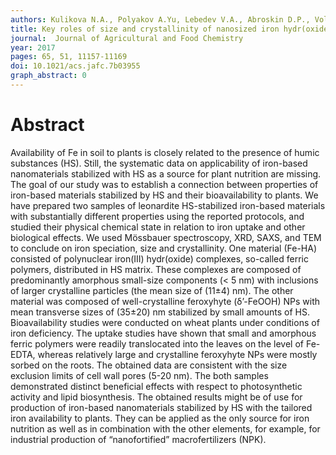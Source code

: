 ```yaml
---
authors: Kulikova N.A., Polyakov A.Yu, Lebedev V.A., Abroskin D.P., Volkov D.S., Pankratov D.A., Klein O.I., Senik S.V., Sorkina T.A., Garshev A.V., Veligzhanin A.A., Garcia Mina J.M., Perminova I.V. 
title: Key roles of size and crystallinity of nanosized iron hydr(oxides) stabilized by humic substances in iron bioavailability to plants
journal:  Journal of Agricultural and Food Chemistry
year: 2017
pages: 65, 51, 11157-11169
doi: 10.1021/acs.jafc.7b03955
graph_abstract: 0
---
```



# Abstract


 Availability of Fe in soil to plants is closely related to the presence of humic substances (HS). Still, the systematic data on applicability of iron-based nanomaterials stabilized with HS as a source for plant nutrition are missing. The goal of our study was to establish a connection between properties of iron-based materials stabilized by HS and their bioavailability to plants. We have prepared two samples of leonardite HS-stabilized iron-based materials with substantially different properties using the reported protocols, and studied their physical chemical state in relation to iron uptake and other biological effects. We used Mössbauer spectroscopy, XRD, SAXS, and TEM to conclude on iron speciation, size and crystallinity. One material (Fe-HA) consisted of polynuclear iron(III) hydr(oxide) complexes, so-called ferric polymers, distributed in HS matrix. These complexes are composed of predominantly amorphous small-size components (< 5 nm) with inclusions of larger crystalline particles (the mean size of (11±4) nm). The other material was composed of well-crystalline feroxyhyte (δ’-FeOOH) NPs with mean transverse sizes of (35±20) nm stabilized by small amounts of HS. Bioavailability studies were conducted on wheat plants under conditions of iron deficiency. The uptake studies have shown that small and amorphous ferric polymers were readily translocated into the leaves on the level of Fe-EDTA, whereas relatively large and crystalline feroxyhyte NPs were mostly sorbed on the roots. The obtained data are consistent with the size exclusion limits of cell wall pores (5-20 nm). The both samples demonstrated distinct beneficial effects with respect to photosynthetic activity and lipid biosynthesis. The obtained results might be of use for production of iron-based nanomaterials stabilized by HS with the tailored iron availability to plants. They can be applied as the only source for iron nutrition as well as in combination with the other elements, for example, for industrial production of “nanofortified” macrofertilizers (NPK).